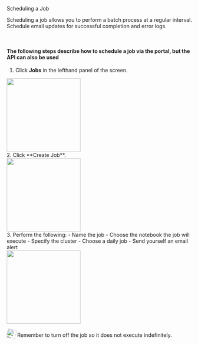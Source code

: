Scheduling a Job

Scheduling a job allows you to perform a batch process at a regular interval. Schedule email updates for successful completion and error logs.

<br>

#### The following steps describe how to schedule a job via the portal, but the API can also be used
1. Click **Jobs** in the lefthand panel of the screen.
<div><img src="https://files.training.databricks.com/images/eLearning/ETL-Part-1/Jobs.png" style="height: 200px" style="margin-bottom: 20px; height: 150px; border: 1px solid #aaa; border-radius: 10px 10px 10px 10px; box-shadow: 5px 5px 5px #aaa; margin: 20px"/></div>
2. Click **Create Job**.
<div><img src="https://files.training.databricks.com/images/eLearning/ETL-Part-1/Jobs2.png" style="height: 200px" style="margin-bottom: 20px; height: 150px; border: 1px solid #aaa; border-radius: 10px 10px 10px 10px; box-shadow: 5px 5px 5px #aaa; margin: 20px"/></div>
3. Perform the following:
 - Name the job
 - Choose the notebook the job will execute
 - Specify the cluster
 - Choose a daily job
 - Send yourself an email alert
<div><img src="https://files.training.databricks.com/images/eLearning/ETL-Part-1/Jobs3.png" style="height: 200px" style="margin-bottom: 20px; height: 150px; border: 1px solid #aaa; border-radius: 10px 10px 10px 10px; box-shadow: 5px 5px 5px #aaa; margin: 20px"/></div>

<img alt="Side Note" title="Side Note" style="vertical-align: text-bottom; position: relative; height:1.75em; top:0.05em; transform:rotate(15deg)" src="https://files.training.databricks.com/static/images/icon-note.webp"/> Remember to turn off the job so it does not execute indefinitely. 